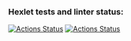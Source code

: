 ### Hexlet tests and linter status:
[![Actions Status](https://github.com/mclyalin/frontend-project-lvl3/workflows/hexlet-check/badge.svg)](https://github.com/mclyalin/frontend-project-lvl3/actions)
[![Actions Status](https://github.com/mclyalin/frontend-project-lvl3/actions/workflows/nodejs.yml/badge.svg)](https://github.com/mclyalin/frontend-project-lvl3/actions/workflows/nodejs.yml)

